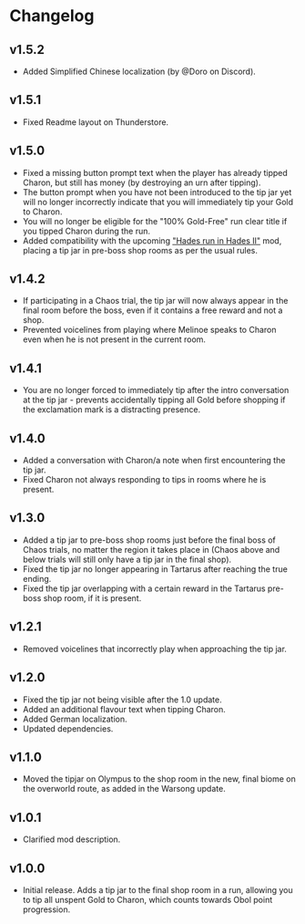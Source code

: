 # Changelog

## v1.5.2

<!--Releasenotes start-->
- Added Simplified Chinese localization (by @Doro on Discord).
<!--Releasenotes end-->

## v1.5.1

- Fixed Readme layout on Thunderstore.

## v1.5.0

- Fixed a missing button prompt text when the player has already tipped Charon, but still has money (by destroying an urn after tipping).
- The button prompt when you have not been introduced to the tip jar yet will no longer incorrectly indicate that you will immediately tip your Gold to Charon.
- You will no longer be eligible for the "100% Gold-Free" run clear title if you tipped Charon during the run.
- Added compatibility with the upcoming ["Hades run in Hades II"](https://github.com/NikkelM/Hades-II-HadesBiomes) mod, placing a tip jar in pre-boss shop rooms as per the usual rules.

## v1.4.2

- If participating in a Chaos trial, the tip jar will now always appear in the final room before the boss, even if it contains a free reward and not a shop.
- Prevented voicelines from playing where Melinoe speaks to Charon even when he is not present in the current room.

## v1.4.1

- You are no longer forced to immediately tip after the intro conversation at the tip jar - prevents accidentally tipping all Gold before shopping if the exclamation mark is a distracting presence.

## v1.4.0

- Added a conversation with Charon/a note when first encountering the tip jar.
- Fixed Charon not always responding to tips in rooms where he is present.

## v1.3.0

- Added a tip jar to pre-boss shop rooms just before the final boss of Chaos trials, no matter the region it takes place in (Chaos above and below trials will still only have a tip jar in the final shop).
- Fixed the tip jar no longer appearing in Tartarus after reaching the true ending.
- Fixed the tip jar overlapping with a certain reward in the Tartarus pre-boss shop room, if it is present.

## v1.2.1

- Removed voicelines that incorrectly play when approaching the tip jar.

## v1.2.0

- Fixed the tip jar not being visible after the 1.0 update.
- Added an additional flavour text when tipping Charon.
- Added German localization.
- Updated dependencies.

## v1.1.0

- Moved the tipjar on Olympus to the shop room in the new, final biome on the overworld route, as added in the Warsong update.

## v1.0.1

- Clarified mod description.

## v1.0.0

- Initial release. Adds a tip jar to the final shop room in a run, allowing you to tip all unspent Gold to Charon, which counts towards Obol point progression.
